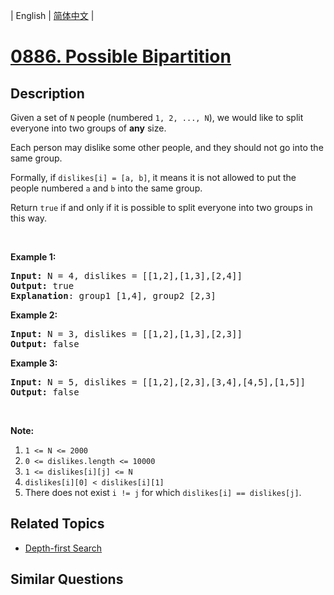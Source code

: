 
| English | [简体中文](README.md) |
# [0886. Possible Bipartition](https://leetcode-cn.com/problems/possible-bipartition/)
## Description
<p>Given a set of <code>N</code>&nbsp;people (numbered <code>1, 2, ..., N</code>), we would like to split everyone into two groups of <strong>any</strong> size.</p>

<p>Each person may dislike some other people, and they should not go into the same group.&nbsp;</p>

<p>Formally, if <code>dislikes[i] = [a, b]</code>, it means it is not allowed to put the people numbered <code>a</code> and <code>b</code> into the same group.</p>

<p>Return <code>true</code>&nbsp;if and only if it is possible to split everyone into two groups in this way.</p>

<p>&nbsp;</p>

<div>
<div>
<ol>
</ol>
</div>
</div>

<div>
<p><strong>Example 1:</strong></p>

<pre>
<strong>Input: </strong>N = <span id="example-input-1-1">4</span>, dislikes = <span id="example-input-1-2">[[1,2],[1,3],[2,4]]</span>
<strong>Output: </strong><span id="example-output-1">true</span>
<strong>Explanation</strong>: group1 [1,4], group2 [2,3]
</pre>

<div>
<p><strong>Example 2:</strong></p>

<pre>
<strong>Input: </strong>N = <span id="example-input-2-1">3</span>, dislikes = <span id="example-input-2-2">[[1,2],[1,3],[2,3]]</span>
<strong>Output: </strong><span id="example-output-2">false</span>
</pre>

<div>
<p><strong>Example 3:</strong></p>

<pre>
<strong>Input: </strong>N = <span id="example-input-3-1">5</span>, dislikes = <span id="example-input-3-2">[[1,2],[2,3],[3,4],[4,5],[1,5]]</span>
<strong>Output: </strong><span id="example-output-3">false</span>
</pre>

<p>&nbsp;</p>

<p><strong>Note:</strong></p>

<ol>
	<li><code>1 &lt;= N &lt;= 2000</code></li>
	<li><code>0 &lt;= dislikes.length &lt;= 10000</code></li>
	<li><code>1 &lt;= dislikes[i][j] &lt;= N</code></li>
	<li><code>dislikes[i][0] &lt; dislikes[i][1]</code></li>
	<li>There does not exist <code>i != j</code> for which <code>dislikes[i] == dislikes[j]</code>.</li>
</ol>
</div>
</div>
</div>

## Related Topics
- [Depth-first Search](https://leetcode-cn.com/tag/depth-first-search)
## Similar Questions

